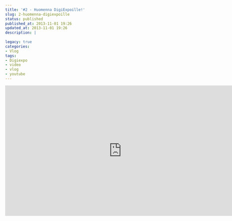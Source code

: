```yaml
---
title: '#2 - Huomenna DigiExpoille!'
slug: 2-huomenna-digiexpoille
status: published
published_at: 2013-11-01 19:26
updated_at: 2013-11-01 19:26
description: |
    
legacy: true
categories:
- Vlog
tags:
- Digiexpo
- video
- vlog
- youtube
---
```


<p><iframe loading="lazy" title="#2 - Huomenna DigiExpoille!" width="750" height="422" src="https://www.youtube.com/embed/ZNQh8qW0u7M?feature=oembed" frameborder="0" allow="accelerometer; autoplay; clipboard-write; encrypted-media; gyroscope; picture-in-picture" allowfullscreen></iframe></p>